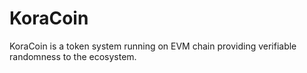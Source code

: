 # KoraCoin
KoraCoin is a token system running on EVM chain providing verifiable randomness to the ecosystem.
